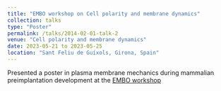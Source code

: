 ```yaml
---
title: "EMBO workshop on Cell polarity and membrane dynamics"
collection: talks
type: "Poster"
permalink: /talks/2014-02-01-talk-2
venue: "Cell polarity and membrane dynamics"
date: 2023-05-21 to 2023-05-25
location: "Sant Feliu de Guíxols, Girona, Spain"
---
```


Presented a poster in plasma membrane mechanics during mammalian preimplantation development at the [EMBO workshop](https://meetings.embo.org/event/23-cell-polarity) 
